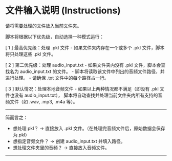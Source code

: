 文件输入说明 (Instructions)
================================

请将需要处理的文件放入当前文件夹。

脚本将根据以下优先级，自动选择一种模式运行：

[ 1 ] 最高优先级：处理 .pkl 文件
    - 如果文件夹内存在一个或多个 .pkl 文件，脚本将只处理这些 .pkl 文件。

[ 2 ] 第二优先级：处理 audio_input.txt
    - 如果文件夹内没有 .pkl 文件，脚本会查找名为 audio_input.txt 的文件。
    - 脚本将读取该文件中列出的音频文件路径，并进行处理。
    - 请确保 .txt 文件中的每个路径占一行。

[ 3 ] 默认情况：处理本地音频文件
    - 如果以上两种情况都不满足（即没有 .pkl 文件也没有 audio_input.txt），
      脚本将自动查找并处理当前文件夹内所有支持的音频文件（如 .wav, .mp3, .m4a 等）。

--------------------------------------------------
简而言之：
- 想处理 pkl？         -> 直接放入 .pkl 文件。（在处理完音频文件后，原始数据会保存为.pkl）
- 想指定音频文件？ -> 创建 audio_input.txt 并填入路径。
- 想处理文件夹里的音频？ -> 直接放入音频文件。
--------------------------------------------------